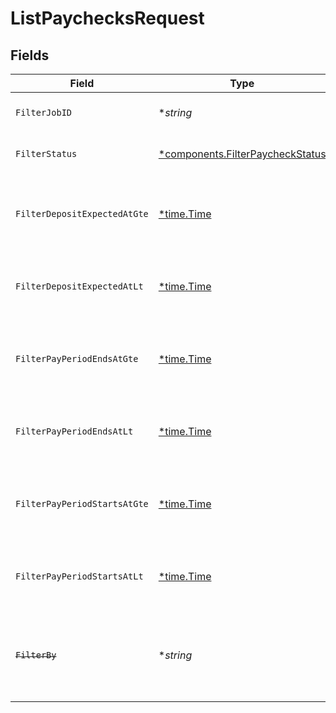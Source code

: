 # ListPaychecksRequest


## Fields

| Field                                                                                                                   | Type                                                                                                                    | Required                                                                                                                | Description                                                                                                             | Example                                                                                                                 |
| ----------------------------------------------------------------------------------------------------------------------- | ----------------------------------------------------------------------------------------------------------------------- | ----------------------------------------------------------------------------------------------------------------------- | ----------------------------------------------------------------------------------------------------------------------- | ----------------------------------------------------------------------------------------------------------------------- |
| `FilterJobID`                                                                                                           | **string*                                                                                                               | :heavy_minus_sign:                                                                                                      | Limit the results to documents related to a specific job                                                                |                                                                                                                         |
| `FilterStatus`                                                                                                          | [*components.FilterPaycheckStatus](../../models/components/filterpaycheckstatus.md)                                     | :heavy_minus_sign:                                                                                                      | Limit the results to paychecks with the specified status                                                                |                                                                                                                         |
| `FilterDepositExpectedAtGte`                                                                                            | [*time.Time](https://pkg.go.dev/time#Time)                                                                              | :heavy_minus_sign:                                                                                                      | Limit the results to paychecks with deposit_expected_at greater than or equal to the specified date                     | 2023-03-15T04:00:00Z                                                                                                    |
| `FilterDepositExpectedAtLt`                                                                                             | [*time.Time](https://pkg.go.dev/time#Time)                                                                              | :heavy_minus_sign:                                                                                                      | Limit the results to paychecks with deposit_expected_at less than the specified date                                    | 2023-03-15T04:00:00Z                                                                                                    |
| `FilterPayPeriodEndsAtGte`                                                                                              | [*time.Time](https://pkg.go.dev/time#Time)                                                                              | :heavy_minus_sign:                                                                                                      | Limit the results to paychecks with pay_period_ends_at greater than or equal to the specified date                      | 2023-03-15T04:00:00Z                                                                                                    |
| `FilterPayPeriodEndsAtLt`                                                                                               | [*time.Time](https://pkg.go.dev/time#Time)                                                                              | :heavy_minus_sign:                                                                                                      | Limit the results to paychecks with pay_period_ends_at less than the specified date                                     | 2023-03-15T04:00:00Z                                                                                                    |
| `FilterPayPeriodStartsAtGte`                                                                                            | [*time.Time](https://pkg.go.dev/time#Time)                                                                              | :heavy_minus_sign:                                                                                                      | Limit the results to paychecks with pay_period_starts_at greater than or equal to the specified date                    | 2023-03-15T04:00:00Z                                                                                                    |
| `FilterPayPeriodStartsAtLt`                                                                                             | [*time.Time](https://pkg.go.dev/time#Time)                                                                              | :heavy_minus_sign:                                                                                                      | Limit the results to paychecks with pay_period_starts_at less than the specified date                                   | 2023-03-15T04:00:00Z                                                                                                    |
| ~~`FilterBy`~~                                                                                                          | **string*                                                                                                               | :heavy_minus_sign:                                                                                                      | : warning: ** DEPRECATED **: This will be removed in a future release, please migrate away from it as soon as possible. |                                                                                                                         |